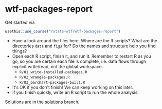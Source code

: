 # wtf-packages-report

Get started via

```r
usethis::use_course("rstats-wtf/wtf-packages-report")
```

* Have a look around the files here. Where are the R scripts? What are the directories `data` and `figs` for? Do the names and structure help you find things?
* Open each R script, finish it, and run it. Remember to restart R as you go, so you are certain each file is complete, i.e. data flows through explicit write/read, not the global workspace.
  - `R/01_write-installed-packages.R`
  - `R/02_wrangle-packages.R`
  - `R/03_barchart-packages-built.R`
* It's OK if you don't finish! We can keep working on this later.
* If you finish quickly, write an R script to run the whole analysis.

Solutions are in the [solutions](https://github.com/rstats-wtf/wtf-packages-report/commit/f9fe5aacc004cf8c79356acdd4638f641f6f8ae7) branch.
